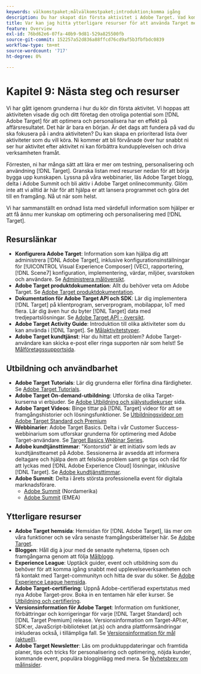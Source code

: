 ```yaml
---
keywords: välkomstpaket;målvälkomstpaket;introduktion;komma igång
description: Du har skapat din första aktivitet i Adobe Target. Vad kommer härnäst? Läs den här artikeln om du vill hitta länkar till ytterligare resurser, självstudiekurser och instruktionsvideor.
title: Var kan jag hitta ytterligare resurser för att använda Target mer effektivt?
feature: Overview
exl-id: 76bd62e6-07fa-40b9-9d81-529a825500fb
source-git-commit: 152257a52d836a88ffcd76cd9af5b3fbfbdc0839
workflow-type: tm+mt
source-wordcount: '717'
ht-degree: 0%

---
```


# Kapitel 9: Nästa steg och resurser

Vi har gått igenom grunderna i hur du kör din första aktivitet. Vi hoppas att aktiviteten visade dig och ditt företag den otroliga potential som [!DNL Adobe Target] för att optimera och personalisera har en effekt på affärsresultatet. Det här är bara en början. Är det dags att fundera på vad du ska fokusera på i andra aktiviteten? Du kan skapa en prioriterad lista över aktiviteter som du vill köra. Ni kommer att bli förvånade över hur snabbt ni ser hur aktivitet efter aktivitet ni kan förbättra kundupplevelsen och driva verksamheten framåt.

Förresten, ni har många sätt att lära er mer om testning, personalisering och användning [!DNL Target]. Granska listan med resurser nedan för att börja bygga upp kunskapen. Lyssna på våra webbinarier, läs Adobe Target blogg, delta i Adobe Summit och bli aktiv i Adobe Target onlinecommunity. Glöm inte att vi alltid är här för att hjälpa er att lansera programmet och göra det till en framgång. Nå ut när som helst.

Vi har sammanställt en ordnad lista med värdefull information som hjälper er att få ännu mer kunskap om optimering och personalisering med [!DNL Target].

## Resurslänkar

* **Konfigurera Adobe Target**: Information som kan hjälpa dig att administrera [!DNL Adobe Target], inklusive konfigurationsinställningar för [!UICONTROL Visual Experience Composer] (VEC), rapportering, [!DNL Scene7] konfiguration, implementering, värdar, miljöer, svarstoken och användare. Se [Administrera målöversikt](/help/main/administrating-target/administrating-target.md).
* **Adobe Target produktdokumentation**: Allt du behöver veta om Adobe Target. Se [Adobe Target produktdokumentation](https://experienceleague.adobe.com/docs/target/using/target-home.html).
* **Dokumentation för Adobe Target API och SDK**: Lär dig implementera [!DNL Target] på klientprogram, serverprogram, mobilappar, IoT med flera. Lär dig även hur du byter [!DNL Target] data med tredjepartslösningar. Se [Adobe Target API - översikt](/help/main/api/api-overview.md).
* **Adobe Target Activity Guide**: Introduktion till olika aktiviteter som du kan använda i [!DNL Target]. Se [Målaktivitetstyper](/help/main/c-activities/target-activities-guide.md).
* **Adobe Target kundtjänst**: Har du hittat ett problem? Adobe Target-användare kan skicka e-post eller ringa supporten när som helst! Se [Målföretagssupportsida](https://helpx.adobe.com/contact/enterprise-support.ec.html#target).

## Utbildning och användbarhet

* **Adobe Target Tutorials**: Lär dig grunderna eller förfina dina färdigheter. Se [Adobe Target Tutorials](https://experienceleague.adobe.com/docs/target-learn/tutorials/overview.html).
* **Adobe Target On-demand-utbildning**: Utforska de olika Target-kurserna vi erbjuder. Se [Adobe Utbildning och självstudiekurser](https://helpx.adobe.com/learning.html?promoid=KAUDK) sida.
* **Adobe Target Videos:** Binge tittar på [!DNL Target] videor för att se framgångshistorier och lösningsfunktioner. Se [Utbildningsvideor om Adobe Target Standard och Premium](/help/main/c-intro/target-standard-premium-training-videos.md)
* **Webbinarier**: Adobe Target Basics. Delta i vår Customer Success-webbinarium som utforskar grunderna för optimering med Adobe Target-användare. Se [Target Basics Webinar Series](/help/main/cmp-resources-and-contact-information.md#concept_11902FAC95C64479AABE020557A7EEE4).
* **Adobe kundtjänsttimmar**: &quot;Kontorstid&quot; är ett initiativ som leds av kundtjänstteamet på Adobe. Sessionerna är avsedda att informera deltagare och hjälpa dem att felsöka problem samt ge tips och råd för att lyckas med [!DNL Adobe Experience Cloud] lösningar, inklusive [!DNL Target]. Se [Adobe kundtjänsttimmar](/help/main/cmp-resources-and-contact-information.md#concept_58EA30379D3B48C4848BA2A8C464A5B7).
* **Adobe Summit**: Delta i årets största professionella event för digitala marknadsförare.
   * [Adobe Summit](https://summit.adobe.com/na/) (Nordamerika)
   * [Adobe Summit](https://summit-emea.adobe.com/emea/) (EMEA)

## Ytterligare resurser

* **Adobe Target hemsida**: Hemsidan för [!DNL Adobe Target], läs mer om våra funktioner och se våra senaste framgångsberättelser här. Se [Adobe Target](https://www.adobe.com/marketing/target.html).
* **Bloggen**: Håll dig à jour med de senaste nyheterna, tipsen och framgångarna genom att följa [Målblogg](https://blog.adobe.com/en/2020/07/29/adobe-target-announces-enhanced-analytics-measurement-for-ai-powered-testing-and-personalization.html#gs.di9df5).
* **Experience League**: Upptäck guider, event och utbildning som du behöver för att komma igång snabbt med upplevelseverksamheten och få kontakt med Target-communityn och hitta de svar du söker. Se [Adobe Experience League hemsida](https://experienceleague.adobe.com/#home).
* **Adobe Target-certifiering**: Uppnå Adobe-certifierad expertstatus med nya Adobe Target-prov. Boka in en tentamen här eller kurser. Se [Utbildning och certifiering](/help/main/c-intro/training-and-certification.md).
* **Versionsinformation för Adobe Target**: Information om funktioner, förbättringar och korrigeringar för varje [!DNL Target Standard] och [!DNL Target Premium] release. Versionsinformation om Target-API:er, SDK:er, JavaScript-biblioteket (at.js) och andra plattformsändringar inkluderas också, i tillämpliga fall. Se [Versionsinformation för mål (aktuell)](/help/main/r-release-notes/release-notes.md).
* **Adobe Target Newsletter**: Läs om produktuppdateringar och framtida planer, tips och tricks för personalisering och optimering, nöjda kunder, kommande event, populära blogginlägg med mera. Se [Nyhetsbrev om målinsider](/help/main/r-release-notes/target-insider-newsletter.md).
